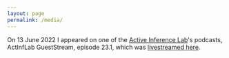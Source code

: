 ```yaml
---
layout: page
permalink: /media/
---
```


On 13 June 2022 I appeared on one of the [Active Inference Lab](https://www.activeinference.org/home)'s podcasts, ActInfLab GuestStream, episode 23.1, which was [livestreamed here](https://youtu.be/igY9iyowesc).
